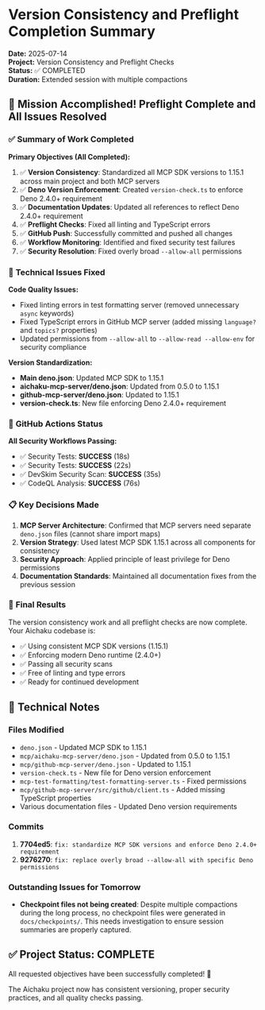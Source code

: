 # Version Consistency and Preflight Completion Summary

**Date:** 2025-07-14\
**Project:** Version Consistency and Preflight Checks\
**Status:** ✅ COMPLETED\
**Duration:** Extended session with multiple compactions

## 🎉 Mission Accomplished! Preflight Complete and All Issues Resolved

### ✅ **Summary of Work Completed**

**Primary Objectives (All Completed):**

1. ✅ **Version Consistency**: Standardized all MCP SDK versions to 1.15.1
   across main project and both MCP servers
2. ✅ **Deno Version Enforcement**: Created `version-check.ts` to enforce Deno
   2.4.0+ requirement
3. ✅ **Documentation Updates**: Updated all references to reflect Deno 2.4.0+
   requirement
4. ✅ **Preflight Checks**: Fixed all linting and TypeScript errors
5. ✅ **GitHub Push**: Successfully committed and pushed all changes
6. ✅ **Workflow Monitoring**: Identified and fixed security test failures
7. ✅ **Security Resolution**: Fixed overly broad `--allow-all` permissions

### 🔧 **Technical Issues Fixed**

**Code Quality Issues:**

- Fixed linting errors in test formatting server (removed unnecessary `async`
  keywords)
- Fixed TypeScript errors in GitHub MCP server (added missing `language?` and
  `topics?` properties)
- Updated permissions from `--allow-all` to `--allow-read --allow-env` for
  security compliance

**Version Standardization:**

- **Main deno.json**: Updated MCP SDK to 1.15.1
- **aichaku-mcp-server/deno.json**: Updated from 0.5.0 to 1.15.1
- **github-mcp-server/deno.json**: Updated to 1.15.1
- **version-check.ts**: New file enforcing Deno 2.4.0+ requirement

### 🚀 **GitHub Actions Status**

**All Security Workflows Passing:**

- ✅ Security Tests: **SUCCESS** (18s)
- ✅ Security Tests: **SUCCESS** (22s)
- ✅ DevSkim Security Scan: **SUCCESS** (35s)
- ✅ CodeQL Analysis: **SUCCESS** (76s)

### 📋 **Key Decisions Made**

1. **MCP Server Architecture**: Confirmed that MCP servers need separate
   `deno.json` files (cannot share import maps)
2. **Version Strategy**: Used latest MCP SDK 1.15.1 across all components for
   consistency
3. **Security Approach**: Applied principle of least privilege for Deno
   permissions
4. **Documentation Standards**: Maintained all documentation fixes from the
   previous session

### 🎯 **Final Results**

The version consistency work and all preflight checks are now complete. Your
Aichaku codebase is:

- ✅ Using consistent MCP SDK versions (1.15.1)
- ✅ Enforcing modern Deno runtime (2.4.0+)
- ✅ Passing all security scans
- ✅ Free of linting and type errors
- ✅ Ready for continued development

## 📝 **Technical Notes**

### Files Modified

- `deno.json` - Updated MCP SDK to 1.15.1
- `mcp/aichaku-mcp-server/deno.json` - Updated from 0.5.0 to 1.15.1
- `mcp/github-mcp-server/deno.json` - Updated to 1.15.1
- `version-check.ts` - New file for Deno version enforcement
- `mcp-test-formatting/test-formatting-server.ts` - Fixed permissions
- `mcp/github-mcp-server/src/github/client.ts` - Added missing TypeScript
  properties
- Various documentation files - Updated Deno version requirements

### Commits

1. **7704ed5**:
   `fix: standardize MCP SDK versions and enforce Deno 2.4.0+ requirement`
2. **9276270**:
   `fix: replace overly broad --allow-all with specific Deno permissions`

### Outstanding Issues for Tomorrow

- **Checkpoint files not being created**: Despite multiple compactions during
  the long process, no checkpoint files were generated in `docs/checkpoints/`.
  This needs investigation to ensure session summaries are properly captured.

## ✅ **Project Status: COMPLETE**

All requested objectives have been successfully completed! 🚀

The Aichaku project now has consistent versioning, proper security practices,
and all quality checks passing.
